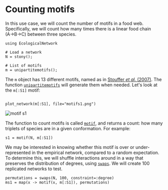 # Counting motifs

In this use case, we will count the number of motifs in a food web.
Specifically, we will count how many times there is a linear food chain (A→B→C)
between three species.

~~~@example
using EcologicalNetwork

# Load a network
N = stony();

# List of motifs
m = unipartitemotifs();
~~~

The `m` object has 13 different motifs, named as in [Stouffer *et al.*
(2007)][sto]. The function [`unipartitemotifs`](@ref) will generate them when
needed. Let's look at the `m[:S1]` motif:

~~~@example

plot_network(m[:S1], file="motifs1.png")

~~~

![motif s1][ms1]

[ms1]: motifs1.png

[sto]: http://rspb.royalsocietypublishing.org/content/274/1621/1931

The function to count motifs is called [`motif`](@ref), and returns a count: how
many triplets of species are in a given conformation. For example:

~~~@example
s1 = motif(N, m[:S1])
~~~

We may be interested in knowing whether this motif is over or under-represented
in the empirical network, compared to a random expectation. To determine this,
we will shuffle interactions around in a way that preserves the distribution of
degrees, using [`swaps`](@ref). We will create 100 replicated networks to test.

~~~@example
permutations = swaps(N, 100, constraint=:degree)
ms1 = map(x -> motif(x, m[:S1]), permutations)
~~~
